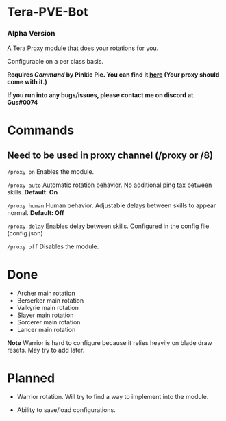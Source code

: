 # Tera-PVE-Bot

### Alpha Version

A Tera Proxy module that does your rotations for you.

Configurable on a per class basis.

**Requires *Command* by Pinkie Pie. You can find it [here](https://github.com/pinkipi/command) (Your proxy should come with it.)**

**If you run into any bugs/issues, please contact me on discord at Gus#0074**

# Commands

## Need to be used in proxy channel (/proxy or /8)

`/proxy on` Enables the module.

`/proxy auto` Automatic rotation behavior. No additional ping tax between skills. **Default: On**

`/proxy human` Human behavior. Adjustable delays between skills to appear normal. **Default: Off**

`/proxy delay` Enables delay between skills. Configured in the config file (config.json)

`/proxy off` Disables the module.

# Done

+ Archer main rotation
+ Berserker main rotation
+ Valkyrie main rotation
+ Slayer main rotation
+ Sorcerer main rotation
+ Lancer main rotation

**Note** Warrior is hard to configure because it relies heavily on blade draw resets. May try to add later.

# Planned

+ Warrior rotation. Will try to find a way to implement into the module.

+ Ability to save/load configurations.

